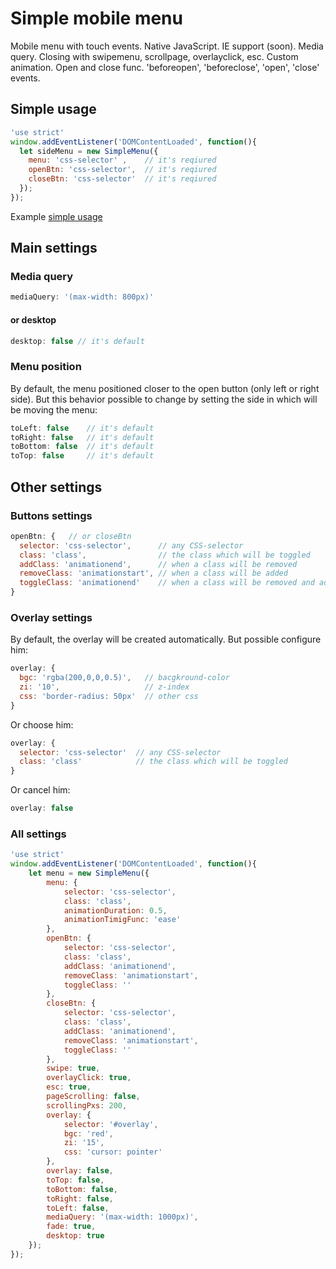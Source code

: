 # Simple mobile menu
Mobile menu with touch events. Native JavaScript. IE support (soon). Media query. Closing with swipemenu, scrollpage, overlayclick, esc. Custom animation. Open and close func. 'beforeopen', 'beforeclose', 'open', 'close' events.
## Simple usage
```javascript
'use strict'
window.addEventListener('DOMContentLoaded', function(){
  let sideMenu = new SimpleMenu({
    menu: 'css-selector' ,    // it's reqiured
    openBtn: 'css-selector',  // it's reqiured
    closeBtn: 'css-selector'  // it's reqiured
  });
});
```
Example [simple usage](https://i-did.github.io/mobile-menu-js/demo/simple-usage(toLeft).html)
## Main settings
### Media query
```javascript
mediaQuery: '(max-width: 800px)'
```
#### or desktop
```javascript
desktop: false // it's default
```
### Menu position
By default, the menu positioned closer to the open button (only left or right side). But this behavior possible to change by setting the side in which will be moving the menu:
```javascript
toLeft: false    // it's default
toRight: false   // it's default
toBottom: false  // it's default
toTop: false     // it's default
```
## Other settings

### Buttons settings
```javascript
openBtn: {   // or closeBtn
  selector: 'css-selector',      // any CSS-selector
  class: 'class',                // the class which will be toggled
  addClass: 'animationend',      // when a class will be removed
  removeClass: 'animationstart', // when a class will be added
  toggleClass: 'animationend'    // when a class will be removed and added
}
```

### Overlay settings
By default, the overlay will be created automatically. But possible configure him:
```javascript
overlay: {
  bgc: 'rgba(200,0,0,0.5)',   // bacgkround-color
  zi: '10',                   // z-index
  css: 'border-radius: 50px'  // other css
}
```
Or choose him:
```javascript
overlay: {
  selector: 'css-selector'  // any CSS-selector
  class: 'class'            // the class which will be toggled
}
```
Or cancel him:
```javascript
overlay: false
```
### All settings
```javascript
'use strict'
window.addEventListener('DOMContentLoaded', function(){
	let menu = new SimpleMenu({
		menu: {
			selector: 'css-selector',
			class: 'class',
			animationDuration: 0.5,
			animationTimigFunc: 'ease'
		},
		openBtn: {
			selector: 'css-selector',
			class: 'class',
			addClass: 'animationend',
			removeClass: 'animationstart',	
			toggleClass: ''
		},
		closeBtn: {
			selector: 'css-selector',
			class: 'class',
			addClass: 'animationend',
			removeClass: 'animationstart',
			toggleClass: ''
		},
		swipe: true,
		overlayClick: true,
		esc: true,
		pageScrolling: false,
		scrollingPxs: 200,
		overlay: {
			selector: '#overlay',
			bgc: 'red',
			zi: '15',
			css: 'cursor: pointer'
		},
		overlay: false,
		toTop: false,
		toBottom: false,
		toRight: false,
		toLeft: false,
		mediaQuery: '(max-width: 1000px)',
		fade: true,
		desktop: true
	});
});
```